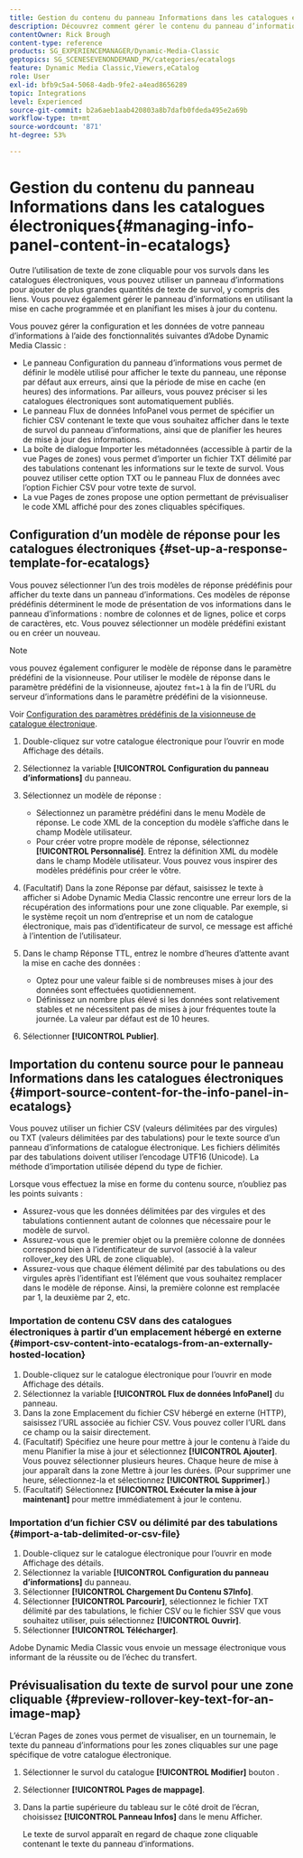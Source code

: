 ```yaml
---
title: Gestion du contenu du panneau Informations dans les catalogues électroniques
description: Découvrez comment gérer le contenu du panneau d’informations dans les catalogues électroniques d’Adobe Dynamic Media Classic.
contentOwner: Rick Brough
content-type: reference
products: SG_EXPERIENCEMANAGER/Dynamic-Media-Classic
geptopics: SG_SCENESEVENONDEMAND_PK/categories/ecatalogs
feature: Dynamic Media Classic,Viewers,eCatalog
role: User
exl-id: bfb9c5a4-5068-4adb-9fe2-a4ead8656289
topic: Integrations
level: Experienced
source-git-commit: b2a6aeb1aab420803a8b7dafb0fdeda495e2a69b
workflow-type: tm+mt
source-wordcount: '871'
ht-degree: 53%

---
```


# Gestion du contenu du panneau Informations dans les catalogues électroniques{#managing-info-panel-content-in-ecatalogs}

Outre l’utilisation de texte de zone cliquable pour vos survols dans les catalogues électroniques, vous pouvez utiliser un panneau d’informations pour ajouter de plus grandes quantités de texte de survol, y compris des liens. Vous pouvez également gérer le panneau d’informations en utilisant la mise en cache programmée et en planifiant les mises à jour du contenu.

Vous pouvez gérer la configuration et les données de votre panneau d’informations à l’aide des fonctionnalités suivantes d’Adobe Dynamic Media Classic :

* Le panneau Configuration du panneau d’informations vous permet de définir le modèle utilisé pour afficher le texte du panneau, une réponse par défaut aux erreurs, ainsi que la période de mise en cache (en heures) des informations. Par ailleurs, vous pouvez préciser si les catalogues électroniques sont automatiquement publiés.
* Le panneau Flux de données InfoPanel vous permet de spécifier un fichier CSV contenant le texte que vous souhaitez afficher dans le texte de survol du panneau d’informations, ainsi que de planifier les heures de mise à jour des informations.
* La boîte de dialogue Importer les métadonnées (accessible à partir de la vue Pages de zones) vous permet d’importer un fichier TXT délimité par des tabulations contenant les informations sur le texte de survol. Vous pouvez utiliser cette option TXT ou le panneau Flux de données avec l’option Fichier CSV pour votre texte de survol.
* La vue Pages de zones propose une option permettant de prévisualiser le code XML affiché pour des zones cliquables spécifiques.

## Configuration d’un modèle de réponse pour les catalogues électroniques {#set-up-a-response-template-for-ecatalogs}

Vous pouvez sélectionner l’un des trois modèles de réponse prédéfinis pour afficher du texte dans un panneau d’informations. Ces modèles de réponse prédéfinis déterminent le mode de présentation de vos informations dans le panneau d’informations : nombre de colonnes et de lignes, police et corps de caractères, etc. Vous pouvez sélectionner un modèle prédéfini existant ou en créer un nouveau.

>[!NOTE]
>
>vous pouvez également configurer le modèle de réponse dans le paramètre prédéfini de la visionneuse. Pour utiliser le modèle de réponse dans le paramètre prédéfini de la visionneuse, ajoutez `fmt=1` à la fin de l’URL du serveur d’informations dans le paramètre prédéfini de la visionneuse.
>
>Voir [Configuration des paramètres prédéfinis de la visionneuse de catalogue électronique](setting-ecatalog-viewer-presets.md#setting_up_ecatalog_viewer_presets).

1. Double-cliquez sur votre catalogue électronique pour l’ouvrir en mode Affichage des détails.
1. Sélectionnez la variable **[!UICONTROL Configuration du panneau d’informations]** du panneau.
1. Sélectionnez un modèle de réponse :

   * Sélectionnez un paramètre prédéfini dans le menu Modèle de réponse. Le code XML de la conception du modèle s’affiche dans le champ Modèle utilisateur.
   * Pour créer votre propre modèle de réponse, sélectionnez **[!UICONTROL Personnalisé]**. Entrez la définition XML du modèle dans le champ Modèle utilisateur. Vous pouvez vous inspirer des modèles prédéfinis pour créer le vôtre. 

1. (Facultatif) Dans la zone Réponse par défaut, saisissez le texte à afficher si Adobe Dynamic Media Classic rencontre une erreur lors de la récupération des informations pour une zone cliquable. Par exemple, si le système reçoit un nom d’entreprise et un nom de catalogue électronique, mais pas d’identificateur de survol, ce message est affiché à l’intention de l’utilisateur.
1. Dans le champ Réponse TTL, entrez le nombre d’heures d’attente avant la mise en cache des données :

   * Optez pour une valeur faible si de nombreuses mises à jour des données sont effectuées quotidiennement.
   * Définissez un nombre plus élevé si les données sont relativement stables et ne nécessitent pas de mises à jour fréquentes toute la journée. La valeur par défaut est de 10 heures.

1. Sélectionner **[!UICONTROL Publier]**.

## Importation du contenu source pour le panneau Informations dans les catalogues électroniques {#import-source-content-for-the-info-panel-in-ecatalogs}

Vous pouvez utiliser un fichier CSV (valeurs délimitées par des virgules) ou TXT (valeurs délimitées par des tabulations) pour le texte source d’un panneau d’informations de catalogue électronique. Les fichiers délimités par des tabulations doivent utiliser l’encodage UTF16 (Unicode). La méthode d’importation utilisée dépend du type de fichier.

Lorsque vous effectuez la mise en forme du contenu source, n’oubliez pas les points suivants :

* Assurez-vous que les données délimitées par des virgules et des tabulations contiennent autant de colonnes que nécessaire pour le modèle de survol.
* Assurez-vous que le premier objet ou la première colonne de données correspond bien à l’identificateur de survol (associé à la valeur rollover_key des URL de zone cliquable).
* Assurez-vous que chaque élément délimité par des tabulations ou des virgules après l’identifiant est l’élément que vous souhaitez remplacer dans le modèle de réponse. Ainsi, la première colonne est remplacée par $1$, la deuxième par $2$, etc.

### Importation de contenu CSV dans des catalogues électroniques à partir d’un emplacement hébergé en externe {#import-csv-content-into-ecatalogs-from-an-externally-hosted-location}

1. Double-cliquez sur le catalogue électronique pour l’ouvrir en mode Affichage des détails.
1. Sélectionnez la variable **[!UICONTROL Flux de données InfoPanel]** du panneau.
1. Dans la zone Emplacement du fichier CSV hébergé en externe (HTTP), saisissez l’URL associée au fichier CSV. Vous pouvez coller l’URL dans ce champ ou la saisir directement.
1. (Facultatif) Spécifiez une heure pour mettre à jour le contenu à l’aide du menu Planifier la mise à jour et sélectionnez **[!UICONTROL Ajouter]**. Vous pouvez sélectionner plusieurs heures. Chaque heure de mise à jour apparaît dans la zone Mettre à jour les durées. (Pour supprimer une heure, sélectionnez-la et sélectionnez **[!UICONTROL Supprimer]**.)
1. (Facultatif) Sélectionnez **[!UICONTROL Exécuter la mise à jour maintenant]** pour mettre immédiatement à jour le contenu.

### Importation d’un fichier CSV ou délimité par des tabulations {#import-a-tab-delimited-or-csv-file}

<!-- 

Comment Type: remark
Last Modified By: unknown unknown 
Last Modified Date: 

<p>SR changed this section 10/23/2012</p>

 -->

1. Double-cliquez sur le catalogue électronique pour l’ouvrir en mode Affichage des détails.
1. Sélectionnez la variable **[!UICONTROL Configuration du panneau d’informations]** du panneau.
1. Sélectionner **[!UICONTROL Chargement Du Contenu S7Info]**.
1. Sélectionner **[!UICONTROL Parcourir]**, sélectionnez le fichier TXT délimité par des tabulations, le fichier CSV ou le fichier SSV que vous souhaitez utiliser, puis sélectionnez **[!UICONTROL Ouvrir]**.
1. Sélectionner **[!UICONTROL Télécharger]**.

Adobe Dynamic Media Classic vous envoie un message électronique vous informant de la réussite ou de l’échec du transfert.

## Prévisualisation du texte de survol pour une zone cliquable {#preview-rollover-key-text-for-an-image-map}

L’écran Pages de zones vous permet de visualiser, en un tournemain, le texte du panneau d’informations pour les zones cliquables sur une page spécifique de votre catalogue électronique.

1. Sélectionner le survol du catalogue **[!UICONTROL Modifier]** bouton .
1. Sélectionner **[!UICONTROL Pages de mappage]**.
1. Dans la partie supérieure du tableau sur le côté droit de l’écran, choisissez **[!UICONTROL Panneau Infos]** dans le menu Afficher.

   Le texte de survol apparaît en regard de chaque zone cliquable contenant le texte du panneau d’informations.
